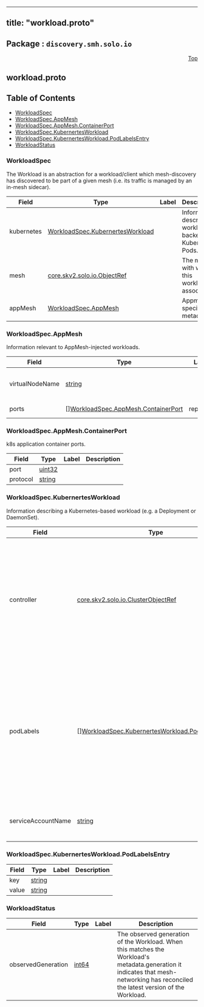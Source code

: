 
---
title: "workload.proto"
---

## Package : `discovery.smh.solo.io`



<a name="top"></a>

<a name="API Reference for workload.proto"></a>
<p align="right"><a href="#top">Top</a></p>

## workload.proto


## Table of Contents
  - [WorkloadSpec](#discovery.smh.solo.io.WorkloadSpec)
  - [WorkloadSpec.AppMesh](#discovery.smh.solo.io.WorkloadSpec.AppMesh)
  - [WorkloadSpec.AppMesh.ContainerPort](#discovery.smh.solo.io.WorkloadSpec.AppMesh.ContainerPort)
  - [WorkloadSpec.KubernertesWorkload](#discovery.smh.solo.io.WorkloadSpec.KubernertesWorkload)
  - [WorkloadSpec.KubernertesWorkload.PodLabelsEntry](#discovery.smh.solo.io.WorkloadSpec.KubernertesWorkload.PodLabelsEntry)
  - [WorkloadStatus](#discovery.smh.solo.io.WorkloadStatus)







<a name="discovery.smh.solo.io.WorkloadSpec"></a>

### WorkloadSpec
The Workload is an abstraction for a workload/client which mesh-discovery has discovered to be part of a given mesh (i.e. its traffic is managed by an in-mesh sidecar).


| Field | Type | Label | Description |
| ----- | ---- | ----- | ----------- |
| kubernetes | [WorkloadSpec.KubernertesWorkload](#discovery.smh.solo.io.WorkloadSpec.KubernertesWorkload) |  | Information describing workloads backed by Kubernetes Pods. |
| mesh | [core.skv2.solo.io.ObjectRef](#core.skv2.solo.io.ObjectRef) |  | The mesh with which this workload is associated. |
| appMesh | [WorkloadSpec.AppMesh](#discovery.smh.solo.io.WorkloadSpec.AppMesh) |  | Appmesh specific metadata. |






<a name="discovery.smh.solo.io.WorkloadSpec.AppMesh"></a>

### WorkloadSpec.AppMesh
Information relevant to AppMesh-injected workloads.


| Field | Type | Label | Description |
| ----- | ---- | ----- | ----------- |
| virtualNodeName | [string](#string) |  | The value of the env var APPMESH_VIRTUAL_NODE_NAME on the Appmesh envoy proxy container. |
| ports | [][WorkloadSpec.AppMesh.ContainerPort](#discovery.smh.solo.io.WorkloadSpec.AppMesh.ContainerPort) | repeated | Needed for declaring Appmesh VirtualNode listeners. |






<a name="discovery.smh.solo.io.WorkloadSpec.AppMesh.ContainerPort"></a>

### WorkloadSpec.AppMesh.ContainerPort
k8s application container ports.


| Field | Type | Label | Description |
| ----- | ---- | ----- | ----------- |
| port | [uint32](#uint32) |  |  |
| protocol | [string](#string) |  |  |






<a name="discovery.smh.solo.io.WorkloadSpec.KubernertesWorkload"></a>

### WorkloadSpec.KubernertesWorkload
Information describing a Kubernetes-based workload (e.g. a Deployment or DaemonSet).


| Field | Type | Label | Description |
| ----- | ---- | ----- | ----------- |
| controller | [core.skv2.solo.io.ClusterObjectRef](#core.skv2.solo.io.ClusterObjectRef) |  | Resource ref to the underlying kubernetes controller which is managing the pods associated with the workloads. It has the generic name controller as it can represent a deployment, daemonset, or statefulset. |
| podLabels | [][WorkloadSpec.KubernertesWorkload.PodLabelsEntry](#discovery.smh.solo.io.WorkloadSpec.KubernertesWorkload.PodLabelsEntry) | repeated | These are the labels directly from the pods that this controller owns. NB: these labels are read directly from the pod template metadata.labels defined in the workload spec. We need these to determine which services are backed by this workload. |
| serviceAccountName | [string](#string) |  | Service account attached to the pods owned by this controller. |






<a name="discovery.smh.solo.io.WorkloadSpec.KubernertesWorkload.PodLabelsEntry"></a>

### WorkloadSpec.KubernertesWorkload.PodLabelsEntry



| Field | Type | Label | Description |
| ----- | ---- | ----- | ----------- |
| key | [string](#string) |  |  |
| value | [string](#string) |  |  |






<a name="discovery.smh.solo.io.WorkloadStatus"></a>

### WorkloadStatus



| Field | Type | Label | Description |
| ----- | ---- | ----- | ----------- |
| observedGeneration | [int64](#int64) |  | The observed generation of the Workload. When this matches the Workload's metadata.generation it indicates that mesh-networking has reconciled the latest version of the Workload. |





 <!-- end messages -->

 <!-- end enums -->

 <!-- end HasExtensions -->

 <!-- end services -->

